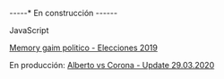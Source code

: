 -*-*-*-*-* En construcción -*-*-*-*-*-*


JavaScript

<a href="
https://pablint.github.io/memori.html
">Memory gaim politico - Elecciones 2019
</a>

En producción:
<a href="
https://pablint.github.io/albertvscorona.html
"> Alberto vs Corona - Update 29.03.2020
</a>






